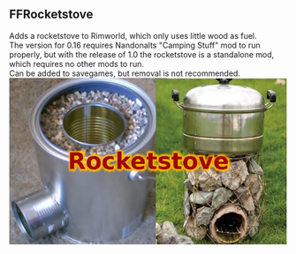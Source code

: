 ## FFRocketstove  
  
  
Adds a rocketstove to Rimworld, which only uses little wood as fuel.  
The version for 0.16 requires Nandonalts "Camping Stuff" mod to run properly, but with the release of 1.0 the rocketstove is a standalone mod, which requires no other mods to run.  
Can be added to savegames, but removal is not recommended.  
![preview](/About/Preview.png?raw=true)
